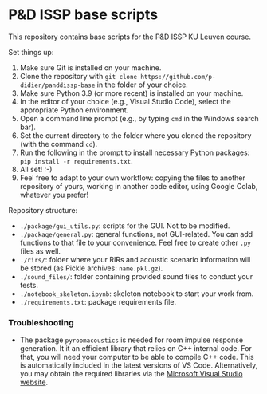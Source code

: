# P&D ISSP base scripts
This repository contains base scripts for the P&D ISSP KU Leuven course.

Set things up:

1. Make sure Git is installed on your machine.
2. Clone the repository with `git clone https://github.com/p-didier/panddissp-base` in the folder of your choice.
3. Make sure Python 3.9 (or more recent) is installed on your machine.
4. In the editor of your choice (e.g., Visual Studio Code), select the appropriate Python environment.
5. Open a command line prompt (e.g., by typing `cmd` in the Windows search bar).  
6. Set the current directory to the folder where you cloned the repository (with the command `cd`).
7. Run the following in the prompt to install necessary Python packages: `pip install -r requirements.txt`.
8. All set! :-)
9. Feel free to adapt to your own workflow: copying the files to another repository of yours, working in another code editor, using Google Colab, whatever you prefer!

Repository structure:

* `./package/gui_utils.py`: scripts for the GUI. Not to be modified.
* `./package/general.py`: general functions, not GUI-related. You can add functions to that file to your convenience. Feel free to create other `.py` files as well.
* `./rirs/`: folder where your RIRs and acoustic scenario information will be stored (as Pickle archives: `name.pkl.gz`).
* `./sound_files/`: folder containing provided sound files to conduct your tests.
* `./notebook_skeleton.ipynb`: skeleton notebook to start your work from.
* `./requirements.txt`: package requirements file.

### Troubleshooting
* The package `pyroomacoustics` is needed for room impulse response generation. It it an efficient library that relies on C++ internal code. For that, you will need your computer to be able to compile C++ code. This is automatically included in the latest versions of VS Code. Alternatively, you may obtain the required libraries via the [Microsoft Visual Studio website](https://visualstudio.microsoft.com/de/downloads/). 
